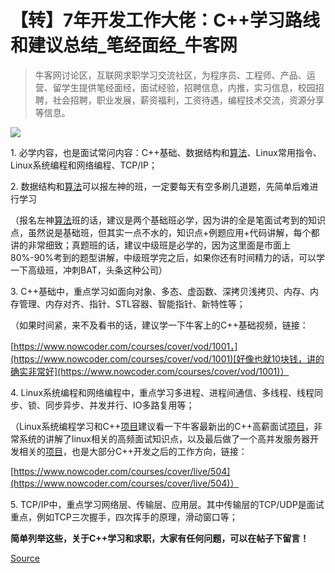 # 【转】7年开发工作大佬：C++学习路线和建议总结_笔经面经_牛客网

> 牛客网讨论区，互联网求职学习交流社区，为程序员、工程师、产品、运营、留学生提供笔经面经，面试经验，招聘信息，内推，实习信息，校园招聘，社会招聘，职业发展，薪资福利，工资待遇，编程技术交流，资源分享等信息。

![](https://uploadfiles.nowcoder.com/images/20201104/4107856_1604482249024_C5CBAAE37A713CB18AEEBD5B9435BEB6)

1. 必学内容，也是面试常问内容：C++基础、数据结构和[算法](chrome-extension://cjedbglnccaioiolemnfhjncicchinao/jump/super-jump/word?word=%E7%AE%97%E6%B3%95)、Linux常用指令、Linux系统编程和网络编程、TCP/IP；

2. 数据结构和[算法](chrome-extension://cjedbglnccaioiolemnfhjncicchinao/jump/super-jump/word?word=%E7%AE%97%E6%B3%95)可以报左神的班，一定要每天有空多刷几道题，先简单后难进行学习

（报名左神[算法](chrome-extension://cjedbglnccaioiolemnfhjncicchinao/jump/super-jump/word?word=%E7%AE%97%E6%B3%95)班的话，建议是两个基础班必学，因为讲的全是笔面试考到的知识点，虽然说是基础班，但其实一点不水的，知识点+例题应用+代码讲解，每个都讲的非常细致；真题班的话，建议中级班是必学的，因为这里面是市面上80%-90%考到的题型讲解，中级班学完之后，如果你还有时间精力的话，可以学一下高级班，冲刺BAT，头条这种公司）

3. C++基础中，重点学习如面向对象、多态、虚函数、深拷贝浅拷贝、内存、内存管理、内存对齐、指针、STL容器、智能指针、新特性等；

（如果时间紧，来不及看书的话，建议学一下牛客上的C++基础视频，链接：

[https://www.nowcoder.com/courses/cover/vod/1001，](https://www.nowcoder.com/courses/cover/vod/1001)[好像也就10块钱，讲的确实非常好](https://www.nowcoder.com/courses/cover/vod/1001)）

4. Linux系统编程和网络编程中，重点学习多进程、进程间通信、多线程、线程同步、锁、同步异步、并发并行、IO多路复用等；

（Linux系统编程学习和C++[项目](chrome-extension://cjedbglnccaioiolemnfhjncicchinao/jump/super-jump/word?word=%E9%A1%B9%E7%9B%AE)建议看一下牛客最新出的C++高薪面试[项目](chrome-extension://cjedbglnccaioiolemnfhjncicchinao/jump/super-jump/word?word=%E9%A1%B9%E7%9B%AE)，非常系统的讲解了linux相关的高频面试知识点，以及最后做了一个高并发服务器开发相关的[项目](chrome-extension://cjedbglnccaioiolemnfhjncicchinao/jump/super-jump/word?word=%E9%A1%B9%E7%9B%AE)，也是大部分C++开发之后的工作方向，链接：

[https://www.nowcoder.com/courses/cover/live/504](https://www.nowcoder.com/courses/cover/live/504)）

5. TCP/IP中，重点学习网络层、传输层、应用层。其中传输层的TCP/UDP是面试重点，例如TCP三次握手，四次挥手的原理，滑动窗口等；

**简单列举这些，关于C++学习和求职，大家有任何问题，可以在帖子下留言！**


[Source](https://www.nowcoder.com/discuss/557603)